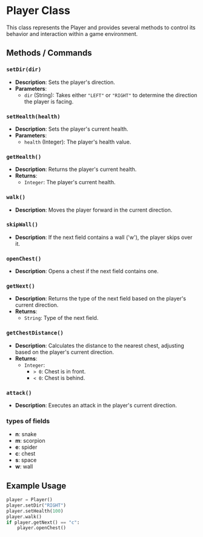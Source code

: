 # Player Class

This class represents the Player and provides several methods to control its behavior and interaction within a game environment.

## Methods / Commands

### `setDir(dir)`
- **Description**: Sets the player's direction.
- **Parameters**: 
  - `dir` (String): Takes either `"LEFT"` or `"RIGHT"` to determine the direction the player is facing.

### `setHealth(health)`
- **Description**: Sets the player's current health.
- **Parameters**:
  - `health` (Integer): The player's health value.

### `getHealth()`
- **Description**: Returns the player's current health.
- **Returns**: 
  - `Integer`: The player's current health.

### `walk()`
- **Description**: Moves the player forward in the current direction.

### `skipWall()`
- **Description**: If the next field contains a wall ('w'), the player skips over it.

### `openChest()`
- **Description**: Opens a chest if the next field contains one.

### `getNext()`
- **Description**: Returns the type of the next field based on the player's current direction.
- **Returns**: 
  - `String`: Type of the next field.

### `getChestDistance()`
- **Description**: Calculates the distance to the nearest chest, adjusting based on the player's current direction.
- **Returns**: 
  - `Integer`: 
    - `> 0`: Chest is in front.
    - `< 0`: Chest is behind.

### `attack()`
- **Description**: Executes an attack in the player's current direction.

### types of fields
- **n**: snake 
- **m**: scorpion 
- **e**: spider 
- **c**: chest 
- **s**: space 
- **w**: wall 

## Example Usage

```python
player = Player()
player.setDir("RIGHT")
player.setHealth(100)
player.walk()
if player.getNext() == "c":
    player.openChest()
